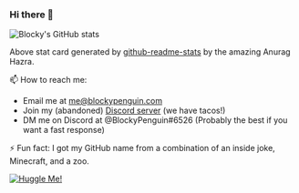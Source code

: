 ### Hi there 👋
![Blocky's GitHub stats](https://github-readme-stats.vercel.app/api?username=ThatBlockyPenguin)

Above stat card generated by [github-readme-stats](https://github.com/anuraghazra/github-readme-stats) by the amazing Anurag Hazra.

📫 How to reach me:
- Email me at [me@blockypenguin.com](mailto:me@blockypenguin.com)
- Join my (abandoned) [Discord server](https://www.discord.com/invite/XmSZGjn) (we have tacos!)
- DM me on Discord at @BlockyPenguin#6526 (Probably the best if you want a fast response)

⚡ Fun fact: I got my GitHub name from a combination of an inside joke, Minecraft, and a zoo.

[![Huggle Me!](http://huggle.jdf2.org/sig/BlockyPenguin.png)](http://huggle.jdf2.org/hug/BlockyPenguin)

<!-- Keeping this because why not
**ThatBlockyPenguin/ThatBlockyPenguin** is a ✨ _special_ ✨ repository because its `README.md` (this file) appears on your GitHub profile.

Here are some ideas to get you started:

- 🔭 I’m currently working on ...
- 🌱 I’m currently learning ...
- 👯 I’m looking to collaborate on ...
- 🤔 I’m looking for help with ...
- 💬 Ask me about ...
- 📫 How to reach me: ...
- 😄 Pronouns: ...
- ⚡ Fun fact: ...
-->
